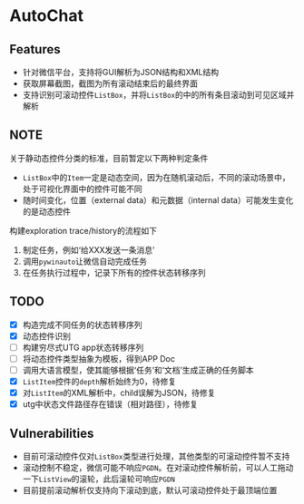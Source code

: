 # AutoChat

## Features

- 针对微信平台，支持将GUI解析为JSON结构和XML结构
- 获取屏幕截图，截图为所有滚动结束后的最终界面
- 支持识别可滚动控件`ListBox`，并将`ListBox`的中的所有条目滚动到可见区域并解析

## NOTE

关于静动态控件分类的标准，目前暂定以下两种判定条件

- `ListBox`中的`Item`一定是动态空间，因为在随机滚动后，不同的滚动场景中，处于可视化界面中的控件可能不同
- 随时间变化，位置（external data）和元数据（internal data）可能发生变化的是动态控件

构建exploration trace/history的流程如下

1. 制定任务，例如‘给XXX发送一条消息’
2. 调用`pywinauto`让微信自动完成任务
3. 在任务执行过程中，记录下所有的控件状态转移序列

## TODO

- [x] 构造完成不同任务的状态转移序列
- [x] 动态控件识别
- [ ] 构建穷尽式UTG app状态转移序列
- [ ] 将动态控件类型抽象为模板，得到APP Doc
- [ ] 调用大语言模型，使其能够根据‘任务’和‘文档’生成正确的任务脚本
- [x] `ListItem`控件的`depth`解析始终为0，待修复
- [x] 对`ListItem`的XML解析中，child误解为JSON，待修复
- [x] utg中状态文件路径存在错误（相对路径），待修复

## Vulnerabilities

- 目前可滚动控件仅对`ListBox`类型进行处理，其他类型的可滚动控件暂不支持
- 滚动控制不稳定，微信可能不响应`PGDN`。在对滚动控件解析前，可以人工拖动一下`ListView`的滚轮，此后滚轮可响应`PGDN`
- 目前提前滚动解析仅支持向下滚动到底，默认可滚动控件处于最顶端位置